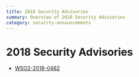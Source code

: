 ```yaml
---
title: 2018 Security Advisories
summary: Overview of 2018 Security Advisories
category: security-announcements
---
```


# 2018 Security Advisories

* [WSO2-2018-0462](WSO2-2018-0462)

